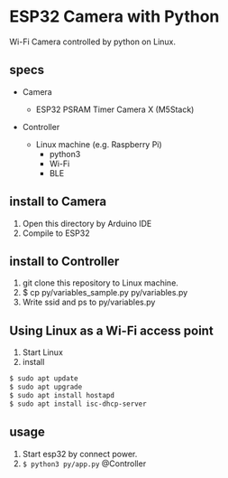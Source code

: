 # ESP32 Camera with Python

Wi-Fi Camera controlled by python on Linux.

## specs

* Camera
    * ESP32 PSRAM Timer Camera X (M5Stack)

* Controller
    * Linux machine (e.g. Raspberry Pi)
        * python3
        * Wi-Fi
        * BLE


## install to Camera

1. Open this directory by Arduino IDE
2. Compile to ESP32


## install to Controller

1. git clone this repository to Linux machine.
2. $ cp py/variables_sample.py py/variables.py
3. Write ssid and ps to py/variables.py


## Using Linux as a Wi-Fi access point

1. Start Linux
2. install
```bash
$ sudo apt update
$ sudo apt upgrade
$ sudo apt install hostapd
$ sudo apt install isc-dhcp-server
```



## usage

1. Start esp32 by connect power.
2. `$ python3 py/app.py` @Controller
